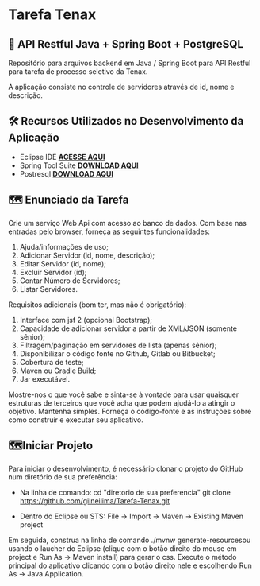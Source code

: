# Tarefa Tenax

## 🚀 API Restful Java + Spring Boot + PostgreSQL

Repositório para arquivos backend em Java / Spring Boot para API Restful para tarefa de processo seletivo da Tenax.

A aplicação consiste no controle de servidores através de id, nome e descrição.


## 🛠️ Recursos Utilizados no Desenvolvimento da Aplicação

- Eclipse IDE **[ACESSE AQUI](https://www.eclipse.org/downloads/)**
- Spring Tool Suite **[DOWNLOAD AQUI](https://spring.io/tools)**
- Postresql **[DOWNLOAD AQUI](https://www.postgresql.org/download/windows/)**


## 🗺️ Enunciado da Tarefa

Crie um serviço Web Api com acesso ao banco de dados. Com base nas
entradas pelo browser, forneça as seguintes funcionalidades:

1) Ajuda/informações de uso;
2) Adicionar Servidor (id, nome, descrição);
3) Editar Servidor (id, nome);
4) Excluir Servidor (id);
5) Contar Número de Servidores;
6) Listar Servidores.

Requisitos adicionais (bom ter, mas não é obrigatório):

1) Interface com jsf 2 (opcional Bootstrap);
2) Capacidade de adicionar servidor a partir de XML/JSON (somente sênior);
2) Filtragem/paginação em servidores de lista (apenas sênior);
3) Disponibilizar o código fonte no Github, Gitlab ou Bitbucket;
4) Cobertura de teste;
5) Maven ou Gradle Build;
6) Jar executável.

Mostre-nos o que você sabe e sinta-se à vontade para usar quaisquer 
estruturas de terceiros que você acha que podem ajudá-lo a atingir o
objetivo. Mantenha simples. Forneça o código-fonte e as instruções
sobre como construir e executar seu aplicativo.


## 🗺️Iniciar Projeto
Para iniciar o desenvolvimento, é necessário clonar o projeto do GitHub num diretório de sua preferência:
- Na linha de comando:
cd "diretorio de sua preferencia"
git clone https://github.com/gilneilima/Tarefa-Tenax.git

- Dentro do Eclipse ou STS:
File -> Import -> Maven -> Existing Maven project

Em seguida, construa na linha de comando ./mvnw generate-resourcesou usando o laucher do Eclipse (clique com o botão direito do mouse em project e Run As -> Maven install) para gerar o css. Execute o método principal do aplicativo clicando com o botão direito nele e escolhendo Run As -> Java Application.








